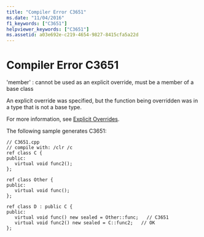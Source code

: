 ```yaml
---
title: "Compiler Error C3651"
ms.date: "11/04/2016"
f1_keywords: ["C3651"]
helpviewer_keywords: ["C3651"]
ms.assetid: a03e692e-c219-4654-9827-8415cfa5a22d
---
```

# Compiler Error C3651

'member' : cannot be used as an explicit override, must be a member of a base class

An explicit override was specified, but the function being overridden was in a type that is not a base type.

For more information, see [Explicit Overrides](../../extensions/explicit-overrides-cpp-component-extensions.md).

The following sample generates C3651:

```
// C3651.cpp
// compile with: /clr /c
ref class C {
public:
   virtual void func2();
};

ref class Other {
public:
   virtual void func();
};

ref class D : public C {
public:
   virtual void func() new sealed = Other::func;   // C3651
   virtual void func2() new sealed = C::func2;   // OK
};
```